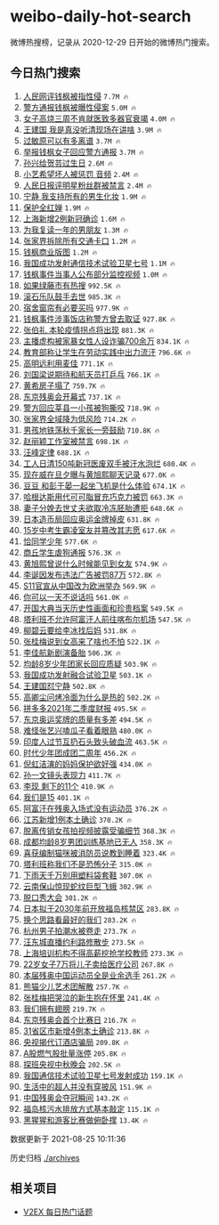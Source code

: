 # weibo-daily-hot-search

微博热搜榜，记录从 2020-12-29 日开始的微博热门搜索。

## 今日热门搜索

<!-- BEGIN -->

1. [人民网评钱枫被指性侵](https://s.weibo.com/weibo?q=%23%E4%BA%BA%E6%B0%91%E7%BD%91%E8%AF%84%E9%92%B1%E6%9E%AB%E8%A2%AB%E6%8C%87%E6%80%A7%E4%BE%B5%23&Refer=top) `7.7M 🔥`
1. [警方通报钱枫被曝性侵案](https://s.weibo.com/weibo?q=%23%E8%AD%A6%E6%96%B9%E9%80%9A%E6%8A%A5%E9%92%B1%E6%9E%AB%E8%A2%AB%E6%9B%9D%E6%80%A7%E4%BE%B5%E6%A1%88%23&Refer=top) `5.0M 🔥`
1. [女子高烧三周不肯就医致多器官衰竭](https://s.weibo.com/weibo?q=%23%E5%A5%B3%E5%AD%90%E9%AB%98%E7%83%A7%E4%B8%89%E5%91%A8%E4%B8%8D%E8%82%AF%E5%B0%B1%E5%8C%BB%E8%87%B4%E5%A4%9A%E5%99%A8%E5%AE%98%E8%A1%B0%E7%AB%AD%23&Refer=top) `4.0M 🔥`
1. [王建国 我是真没听清现场在讲啥](https://s.weibo.com/weibo?q=%E7%8E%8B%E5%BB%BA%E5%9B%BD%20%E6%88%91%E6%98%AF%E7%9C%9F%E6%B2%A1%E5%90%AC%E6%B8%85%E7%8E%B0%E5%9C%BA%E5%9C%A8%E8%AE%B2%E5%95%A5&Refer=top) `3.9M 🔥`
1. [过敏原可以有多离谱](https://s.weibo.com/weibo?q=%23%E8%BF%87%E6%95%8F%E5%8E%9F%E5%8F%AF%E4%BB%A5%E6%9C%89%E5%A4%9A%E7%A6%BB%E8%B0%B1%23&Refer=top) `3.7M 🔥`
1. [举报钱枫女子回应警方通报](https://s.weibo.com/weibo?q=%E4%B8%BE%E6%8A%A5%E9%92%B1%E6%9E%AB%E5%A5%B3%E5%AD%90%E5%9B%9E%E5%BA%94%E8%AD%A6%E6%96%B9%E9%80%9A%E6%8A%A5&Refer=top) `3.7M 🔥`
1. [孙兴给贺芸过生日](https://s.weibo.com/weibo?q=%23%E5%AD%99%E5%85%B4%E7%BB%99%E8%B4%BA%E8%8A%B8%E8%BF%87%E7%94%9F%E6%97%A5%23&Refer=top) `2.6M 🔥`
1. [小艺希望坏人被惩罚 音频](https://s.weibo.com/weibo?q=%E5%B0%8F%E8%89%BA%E5%B8%8C%E6%9C%9B%E5%9D%8F%E4%BA%BA%E8%A2%AB%E6%83%A9%E7%BD%9A%20%E9%9F%B3%E9%A2%91&Refer=top) `2.4M 🔥`
1. [人民日报评明星粉丝群被禁言](https://s.weibo.com/weibo?q=%23%E4%BA%BA%E6%B0%91%E6%97%A5%E6%8A%A5%E8%AF%84%E6%98%8E%E6%98%9F%E7%B2%89%E4%B8%9D%E7%BE%A4%E8%A2%AB%E7%A6%81%E8%A8%80%23&Refer=top) `2.4M 🔥`
1. [宁静 我支持所有的男生化妆](https://s.weibo.com/weibo?q=%E5%AE%81%E9%9D%99%20%E6%88%91%E6%94%AF%E6%8C%81%E6%89%80%E6%9C%89%E7%9A%84%E7%94%B7%E7%94%9F%E5%8C%96%E5%A6%86&Refer=top) `1.9M 🔥`
1. [保护全红婵](https://s.weibo.com/weibo?q=%23%E4%BF%9D%E6%8A%A4%E5%85%A8%E7%BA%A2%E5%A9%B5%23&Refer=top) `1.9M 🔥`
1. [上海新增2例新冠确诊](https://s.weibo.com/weibo?q=%23%E4%B8%8A%E6%B5%B7%E6%96%B0%E5%A2%9E2%E4%BE%8B%E6%96%B0%E5%86%A0%E7%A1%AE%E8%AF%8A%23&Refer=top) `1.6M 🔥`
1. [为我复读一年的男朋友](https://s.weibo.com/weibo?q=%23%E4%B8%BA%E6%88%91%E5%A4%8D%E8%AF%BB%E4%B8%80%E5%B9%B4%E7%9A%84%E7%94%B7%E6%9C%8B%E5%8F%8B%23&Refer=top) `1.3M 🔥`
1. [张家界拆除所有交通卡口](https://s.weibo.com/weibo?q=%23%E5%BC%A0%E5%AE%B6%E7%95%8C%E6%8B%86%E9%99%A4%E6%89%80%E6%9C%89%E4%BA%A4%E9%80%9A%E5%8D%A1%E5%8F%A3%23&Refer=top) `1.2M 🔥`
1. [钱枫商业版图](https://s.weibo.com/weibo?q=%23%E9%92%B1%E6%9E%AB%E5%95%86%E4%B8%9A%E7%89%88%E5%9B%BE%23&Refer=top) `1.2M 🔥`
1. [我国成功发射通信技术试验卫星七号](https://s.weibo.com/weibo?q=%23%E6%88%91%E5%9B%BD%E6%88%90%E5%8A%9F%E5%8F%91%E5%B0%84%E9%80%9A%E4%BF%A1%E6%8A%80%E6%9C%AF%E8%AF%95%E9%AA%8C%E5%8D%AB%E6%98%9F%E4%B8%83%E5%8F%B7%23&Refer=top) `1.1M 🔥`
1. [钱枫事件当事人公布部分监控视频](https://s.weibo.com/weibo?q=%23%E9%92%B1%E6%9E%AB%E4%BA%8B%E4%BB%B6%E5%BD%93%E4%BA%8B%E4%BA%BA%E5%85%AC%E5%B8%83%E9%83%A8%E5%88%86%E7%9B%91%E6%8E%A7%E8%A7%86%E9%A2%91%23&Refer=top) `1.0M 🔥`
1. [如果绿藤市有热搜](https://s.weibo.com/weibo?q=%23%E5%A6%82%E6%9E%9C%E7%BB%BF%E8%97%A4%E5%B8%82%E6%9C%89%E7%83%AD%E6%90%9C%23&Refer=top) `992.5K 🔥`
1. [滚石乐队鼓手去世](https://s.weibo.com/weibo?q=%E6%BB%9A%E7%9F%B3%E4%B9%90%E9%98%9F%E9%BC%93%E6%89%8B%E5%8E%BB%E4%B8%96&Refer=top) `985.3K 🔥`
1. [宿舍窗帘有必要买吗](https://s.weibo.com/weibo?q=%23%E5%AE%BF%E8%88%8D%E7%AA%97%E5%B8%98%E6%9C%89%E5%BF%85%E8%A6%81%E4%B9%B0%E5%90%97%23&Refer=top) `977.9K 🔥`
1. [钱枫事件涉事饭店称警方曾去取证](https://s.weibo.com/weibo?q=%23%E9%92%B1%E6%9E%AB%E4%BA%8B%E4%BB%B6%E6%B6%89%E4%BA%8B%E9%A5%AD%E5%BA%97%E7%A7%B0%E8%AD%A6%E6%96%B9%E6%9B%BE%E5%8E%BB%E5%8F%96%E8%AF%81%23&Refer=top) `927.8K 🔥`
1. [张伯礼 本轮疫情拐点将出现](https://s.weibo.com/weibo?q=%E5%BC%A0%E4%BC%AF%E7%A4%BC%20%E6%9C%AC%E8%BD%AE%E7%96%AB%E6%83%85%E6%8B%90%E7%82%B9%E5%B0%86%E5%87%BA%E7%8E%B0&Refer=top) `881.3K 🔥`
1. [主播虚构被家暴女性人设诈骗700余万](https://s.weibo.com/weibo?q=%23%E4%B8%BB%E6%92%AD%E8%99%9A%E6%9E%84%E8%A2%AB%E5%AE%B6%E6%9A%B4%E5%A5%B3%E6%80%A7%E4%BA%BA%E8%AE%BE%E8%AF%88%E9%AA%97700%E4%BD%99%E4%B8%87%23&Refer=top) `834.1K 🔥`
1. [教育部称让学生在劳动实践中出力流汗](https://s.weibo.com/weibo?q=%23%E6%95%99%E8%82%B2%E9%83%A8%E7%A7%B0%E8%AE%A9%E5%AD%A6%E7%94%9F%E5%9C%A8%E5%8A%B3%E5%8A%A8%E5%AE%9E%E8%B7%B5%E4%B8%AD%E5%87%BA%E5%8A%9B%E6%B5%81%E6%B1%97%23&Refer=top) `796.6K 🔥`
1. [高明远利用麦佳](https://s.weibo.com/weibo?q=%23%E9%AB%98%E6%98%8E%E8%BF%9C%E5%88%A9%E7%94%A8%E9%BA%A6%E4%BD%B3%23&Refer=top) `771.1K 🔥`
1. [刘国梁说期待和航天员打乒乓](https://s.weibo.com/weibo?q=%23%E5%88%98%E5%9B%BD%E6%A2%81%E8%AF%B4%E6%9C%9F%E5%BE%85%E5%92%8C%E8%88%AA%E5%A4%A9%E5%91%98%E6%89%93%E4%B9%92%E4%B9%93%23&Refer=top) `766.1K 🔥`
1. [黄希房子塌了](https://s.weibo.com/weibo?q=%23%E9%BB%84%E5%B8%8C%E6%88%BF%E5%AD%90%E5%A1%8C%E4%BA%86%23&Refer=top) `759.7K 🔥`
1. [东京残奥会开幕式](https://s.weibo.com/weibo?q=%23%E4%B8%9C%E4%BA%AC%E6%AE%8B%E5%A5%A5%E4%BC%9A%E5%BC%80%E5%B9%95%E5%BC%8F%23&Refer=top) `737.1K 🔥`
1. [警方回应莘县一小孩被狗撕咬](https://s.weibo.com/weibo?q=%23%E8%AD%A6%E6%96%B9%E5%9B%9E%E5%BA%94%E8%8E%98%E5%8E%BF%E4%B8%80%E5%B0%8F%E5%AD%A9%E8%A2%AB%E7%8B%97%E6%92%95%E5%92%AC%23&Refer=top) `718.9K 🔥`
1. [张家界全域降为低风险](https://s.weibo.com/weibo?q=%23%E5%BC%A0%E5%AE%B6%E7%95%8C%E5%85%A8%E5%9F%9F%E9%99%8D%E4%B8%BA%E4%BD%8E%E9%A3%8E%E9%99%A9%23&Refer=top) `714.2K 🔥`
1. [男孩地铁荡秋千家长一旁鼓励](https://s.weibo.com/weibo?q=%23%E7%94%B7%E5%AD%A9%E5%9C%B0%E9%93%81%E8%8D%A1%E7%A7%8B%E5%8D%83%E5%AE%B6%E9%95%BF%E4%B8%80%E6%97%81%E9%BC%93%E5%8A%B1%23&Refer=top) `710.8K 🔥`
1. [赵丽颖工作室被禁言](https://s.weibo.com/weibo?q=%E8%B5%B5%E4%B8%BD%E9%A2%96%E5%B7%A5%E4%BD%9C%E5%AE%A4%E8%A2%AB%E7%A6%81%E8%A8%80&Refer=top) `698.1K 🔥`
1. [汪峰定律](https://s.weibo.com/weibo?q=%23%E6%B1%AA%E5%B3%B0%E5%AE%9A%E5%BE%8B%23&Refer=top) `688.1K 🔥`
1. [工人日清150吨新冠医废双手被汗水泡烂](https://s.weibo.com/weibo?q=%23%E5%B7%A5%E4%BA%BA%E6%97%A5%E6%B8%85150%E5%90%A8%E6%96%B0%E5%86%A0%E5%8C%BB%E5%BA%9F%E5%8F%8C%E6%89%8B%E8%A2%AB%E6%B1%97%E6%B0%B4%E6%B3%A1%E7%83%82%23&Refer=top) `680.4K 🔥`
1. [现在威在旦夕曝与黄旭熙聊天记录](https://s.weibo.com/weibo?q=%23%E7%8E%B0%E5%9C%A8%E5%A8%81%E5%9C%A8%E6%97%A6%E5%A4%95%E6%9B%9D%E4%B8%8E%E9%BB%84%E6%97%AD%E7%86%99%E8%81%8A%E5%A4%A9%E8%AE%B0%E5%BD%95%23&Refer=top) `677.0K 🔥`
1. [豆豆 和彭于晏一起坐飞机是什么体验](https://s.weibo.com/weibo?q=%E8%B1%86%E8%B1%86%20%E5%92%8C%E5%BD%AD%E4%BA%8E%E6%99%8F%E4%B8%80%E8%B5%B7%E5%9D%90%E9%A3%9E%E6%9C%BA%E6%98%AF%E4%BB%80%E4%B9%88%E4%BD%93%E9%AA%8C&Refer=top) `674.1K 🔥`
1. [哈根达斯用代可可脂冒充巧克力被罚](https://s.weibo.com/weibo?q=%23%E5%93%88%E6%A0%B9%E8%BE%BE%E6%96%AF%E7%94%A8%E4%BB%A3%E5%8F%AF%E5%8F%AF%E8%84%82%E5%86%92%E5%85%85%E5%B7%A7%E5%85%8B%E5%8A%9B%E8%A2%AB%E7%BD%9A%23&Refer=top) `663.3K 🔥`
1. [妻子分娩去世丈夫欲取冷冻胚胎遭拒](https://s.weibo.com/weibo?q=%23%E5%A6%BB%E5%AD%90%E5%88%86%E5%A8%A9%E5%8E%BB%E4%B8%96%E4%B8%88%E5%A4%AB%E6%AC%B2%E5%8F%96%E5%86%B7%E5%86%BB%E8%83%9A%E8%83%8E%E9%81%AD%E6%8B%92%23&Refer=top) `648.6K 🔥`
1. [日本造币局回应奥运金牌掉皮](https://s.weibo.com/weibo?q=%23%E6%97%A5%E6%9C%AC%E9%80%A0%E5%B8%81%E5%B1%80%E5%9B%9E%E5%BA%94%E5%A5%A5%E8%BF%90%E9%87%91%E7%89%8C%E6%8E%89%E7%9A%AE%23&Refer=top) `631.8K 🔥`
1. [15岁中考生霸凌室友并篡改其志愿](https://s.weibo.com/weibo?q=%2315%E5%B2%81%E4%B8%AD%E8%80%83%E7%94%9F%E9%9C%B8%E5%87%8C%E5%AE%A4%E5%8F%8B%E5%B9%B6%E7%AF%A1%E6%94%B9%E5%85%B6%E5%BF%97%E6%84%BF%23&Refer=top) `617.6K 🔥`
1. [恰同学少年](https://s.weibo.com/weibo?q=%E6%81%B0%E5%90%8C%E5%AD%A6%E5%B0%91%E5%B9%B4&Refer=top) `577.6K 🔥`
1. [商丘学生虐狗通报](https://s.weibo.com/weibo?q=%23%E5%95%86%E4%B8%98%E5%AD%A6%E7%94%9F%E8%99%90%E7%8B%97%E9%80%9A%E6%8A%A5%23&Refer=top) `576.3K 🔥`
1. [黄旭熙曾说什么时候能见到女友](https://s.weibo.com/weibo?q=%23%E9%BB%84%E6%97%AD%E7%86%99%E6%9B%BE%E8%AF%B4%E4%BB%80%E4%B9%88%E6%97%B6%E5%80%99%E8%83%BD%E8%A7%81%E5%88%B0%E5%A5%B3%E5%8F%8B%23&Refer=top) `574.9K 🔥`
1. [李诞因发布违法广告被罚87万](https://s.weibo.com/weibo?q=%23%E6%9D%8E%E8%AF%9E%E5%9B%A0%E5%8F%91%E5%B8%83%E8%BF%9D%E6%B3%95%E5%B9%BF%E5%91%8A%E8%A2%AB%E7%BD%9A87%E4%B8%87%23&Refer=top) `572.8K 🔥`
1. [S11官宣从中国改为欧洲举办](https://s.weibo.com/weibo?q=%23S11%E5%AE%98%E5%AE%A3%E4%BB%8E%E4%B8%AD%E5%9B%BD%E6%94%B9%E4%B8%BA%E6%AC%A7%E6%B4%B2%E4%B8%BE%E5%8A%9E%23&Refer=top) `569.9K 🔥`
1. [你可以一天不说话吗](https://s.weibo.com/weibo?q=%23%E4%BD%A0%E5%8F%AF%E4%BB%A5%E4%B8%80%E5%A4%A9%E4%B8%8D%E8%AF%B4%E8%AF%9D%E5%90%97%23&Refer=top) `561.0K 🔥`
1. [开国大典当天历史性画面和珍贵档案](https://s.weibo.com/weibo?q=%23%E5%BC%80%E5%9B%BD%E5%A4%A7%E5%85%B8%E5%BD%93%E5%A4%A9%E5%8E%86%E5%8F%B2%E6%80%A7%E7%94%BB%E9%9D%A2%E5%92%8C%E7%8F%8D%E8%B4%B5%E6%A1%A3%E6%A1%88%23&Refer=top) `549.5K 🔥`
1. [塔利班不允许阿富汗人前往喀布尔机场](https://s.weibo.com/weibo?q=%23%E5%A1%94%E5%88%A9%E7%8F%AD%E4%B8%8D%E5%85%81%E8%AE%B8%E9%98%BF%E5%AF%8C%E6%B1%97%E4%BA%BA%E5%89%8D%E5%BE%80%E5%96%80%E5%B8%83%E5%B0%94%E6%9C%BA%E5%9C%BA%23&Refer=top) `547.5K 🔥`
1. [柳碧云要给李冰找后妈](https://s.weibo.com/weibo?q=%23%E6%9F%B3%E7%A2%A7%E4%BA%91%E8%A6%81%E7%BB%99%E6%9D%8E%E5%86%B0%E6%89%BE%E5%90%8E%E5%A6%88%23&Refer=top) `531.8K 🔥`
1. [张桂梅说到女高来了啥也不怕](https://s.weibo.com/weibo?q=%23%E5%BC%A0%E6%A1%82%E6%A2%85%E8%AF%B4%E5%88%B0%E5%A5%B3%E9%AB%98%E6%9D%A5%E4%BA%86%E5%95%A5%E4%B9%9F%E4%B8%8D%E6%80%95%23&Refer=top) `522.1K 🔥`
1. [李佳航新剧演备胎](https://s.weibo.com/weibo?q=%23%E6%9D%8E%E4%BD%B3%E8%88%AA%E6%96%B0%E5%89%A7%E6%BC%94%E5%A4%87%E8%83%8E%23&Refer=top) `506.3K 🔥`
1. [均龄8岁少年团家长回应质疑](https://s.weibo.com/weibo?q=%23%E5%9D%87%E9%BE%848%E5%B2%81%E5%B0%91%E5%B9%B4%E5%9B%A2%E5%AE%B6%E9%95%BF%E5%9B%9E%E5%BA%94%E8%B4%A8%E7%96%91%23&Refer=top) `503.9K 🔥`
1. [我国成功发射融合试验卫星](https://s.weibo.com/weibo?q=%23%E6%88%91%E5%9B%BD%E6%88%90%E5%8A%9F%E5%8F%91%E5%B0%84%E8%9E%8D%E5%90%88%E8%AF%95%E9%AA%8C%E5%8D%AB%E6%98%9F%23&Refer=top) `503.1K 🔥`
1. [王建国怼宁静](https://s.weibo.com/weibo?q=%E7%8E%8B%E5%BB%BA%E5%9B%BD%E6%80%BC%E5%AE%81%E9%9D%99&Refer=top) `502.8K 🔥`
1. [高卿尘问烤冷面为什么是热的](https://s.weibo.com/weibo?q=%23%E9%AB%98%E5%8D%BF%E5%B0%98%E9%97%AE%E7%83%A4%E5%86%B7%E9%9D%A2%E4%B8%BA%E4%BB%80%E4%B9%88%E6%98%AF%E7%83%AD%E7%9A%84%23&Refer=top) `502.2K 🔥`
1. [拼多多2021年二季度财报](https://s.weibo.com/weibo?q=%23%E6%8B%BC%E5%A4%9A%E5%A4%9A2021%E5%B9%B4%E4%BA%8C%E5%AD%A3%E5%BA%A6%E8%B4%A2%E6%8A%A5%23&Refer=top) `495.5K 🔥`
1. [东京奥运奖牌的质量有多差](https://s.weibo.com/weibo?q=%E4%B8%9C%E4%BA%AC%E5%A5%A5%E8%BF%90%E5%A5%96%E7%89%8C%E7%9A%84%E8%B4%A8%E9%87%8F%E6%9C%89%E5%A4%9A%E5%B7%AE&Refer=top) `494.5K 🔥`
1. [难怪张艺兴嗑瓜子看着眼熟](https://s.weibo.com/weibo?q=%23%E9%9A%BE%E6%80%AA%E5%BC%A0%E8%89%BA%E5%85%B4%E5%97%91%E7%93%9C%E5%AD%90%E7%9C%8B%E7%9D%80%E7%9C%BC%E7%86%9F%23&Refer=top) `480.0K 🔥`
1. [印度人过节互扔石头致头破血流](https://s.weibo.com/weibo?q=%23%E5%8D%B0%E5%BA%A6%E4%BA%BA%E8%BF%87%E8%8A%82%E4%BA%92%E6%89%94%E7%9F%B3%E5%A4%B4%E8%87%B4%E5%A4%B4%E7%A0%B4%E8%A1%80%E6%B5%81%23&Refer=top) `463.5K 🔥`
1. [时代少年团成团二周年](https://s.weibo.com/weibo?q=%E6%97%B6%E4%BB%A3%E5%B0%91%E5%B9%B4%E5%9B%A2%E6%88%90%E5%9B%A2%E4%BA%8C%E5%91%A8%E5%B9%B4&Refer=top) `456.2K 🔥`
1. [倪虹洁演的妈妈保护欲好强](https://s.weibo.com/weibo?q=%23%E5%80%AA%E8%99%B9%E6%B4%81%E6%BC%94%E7%9A%84%E5%A6%88%E5%A6%88%E4%BF%9D%E6%8A%A4%E6%AC%B2%E5%A5%BD%E5%BC%BA%23&Refer=top) `434.0K 🔥`
1. [孙一文镜头表现力](https://s.weibo.com/weibo?q=%23%E5%AD%99%E4%B8%80%E6%96%87%E9%95%9C%E5%A4%B4%E8%A1%A8%E7%8E%B0%E5%8A%9B%23&Refer=top) `411.7K 🔥`
1. [李现 剩下的11个](https://s.weibo.com/weibo?q=%E6%9D%8E%E7%8E%B0%20%E5%89%A9%E4%B8%8B%E7%9A%8411%E4%B8%AA&Refer=top) `410.9K 🔥`
1. [我们是15](https://s.weibo.com/weibo?q=%E6%88%91%E4%BB%AC%E6%98%AF15&Refer=top) `401.1K 🔥`
1. [阿富汗在残奥入场式没有运动员](https://s.weibo.com/weibo?q=%23%E9%98%BF%E5%AF%8C%E6%B1%97%E5%9C%A8%E6%AE%8B%E5%A5%A5%E5%85%A5%E5%9C%BA%E5%BC%8F%E6%B2%A1%E6%9C%89%E8%BF%90%E5%8A%A8%E5%91%98%23&Refer=top) `376.2K 🔥`
1. [江苏新增1例本土确诊](https://s.weibo.com/weibo?q=%23%E6%B1%9F%E8%8B%8F%E6%96%B0%E5%A2%9E1%E4%BE%8B%E6%9C%AC%E5%9C%9F%E7%A1%AE%E8%AF%8A%23&Refer=top) `370.2K 🔥`
1. [脱离传销女孩拍视频披露受骗细节](https://s.weibo.com/weibo?q=%23%E8%84%B1%E7%A6%BB%E4%BC%A0%E9%94%80%E5%A5%B3%E5%AD%A9%E6%8B%8D%E8%A7%86%E9%A2%91%E6%8A%AB%E9%9C%B2%E5%8F%97%E9%AA%97%E7%BB%86%E8%8A%82%23&Refer=top) `368.3K 🔥`
1. [成都均龄8岁男团训练基地已无人](https://s.weibo.com/weibo?q=%23%E6%88%90%E9%83%BD%E5%9D%87%E9%BE%848%E5%B2%81%E7%94%B7%E5%9B%A2%E8%AE%AD%E7%BB%83%E5%9F%BA%E5%9C%B0%E5%B7%B2%E6%97%A0%E4%BA%BA%23&Refer=top) `358.3K 🔥`
1. [喜获编制猫咪被消防员说教到睡着](https://s.weibo.com/weibo?q=%E5%96%9C%E8%8E%B7%E7%BC%96%E5%88%B6%E7%8C%AB%E5%92%AA%E8%A2%AB%E6%B6%88%E9%98%B2%E5%91%98%E8%AF%B4%E6%95%99%E5%88%B0%E7%9D%A1%E7%9D%80&Refer=top) `323.4K 🔥`
1. [塔利班称我们不是恐怖分子](https://s.weibo.com/weibo?q=%23%E5%A1%94%E5%88%A9%E7%8F%AD%E7%A7%B0%E6%88%91%E4%BB%AC%E4%B8%8D%E6%98%AF%E6%81%90%E6%80%96%E5%88%86%E5%AD%90%23&Refer=top) `315.0K 🔥`
1. [下雨天千万别用塑料袋套鞋](https://s.weibo.com/weibo?q=%23%E4%B8%8B%E9%9B%A8%E5%A4%A9%E5%8D%83%E4%B8%87%E5%88%AB%E7%94%A8%E5%A1%91%E6%96%99%E8%A2%8B%E5%A5%97%E9%9E%8B%23&Refer=top) `307.0K 🔥`
1. [云南保山惊现蛇纹巨型飞蛾](https://s.weibo.com/weibo?q=%23%E4%BA%91%E5%8D%97%E4%BF%9D%E5%B1%B1%E6%83%8A%E7%8E%B0%E8%9B%87%E7%BA%B9%E5%B7%A8%E5%9E%8B%E9%A3%9E%E8%9B%BE%23&Refer=top) `302.9K 🔥`
1. [脱口秀大会](https://s.weibo.com/weibo?q=%E8%84%B1%E5%8F%A3%E7%A7%80%E5%A4%A7%E4%BC%9A&Refer=top) `301.2K 🔥`
1. [日本拟于2030年前开放福岛核禁区](https://s.weibo.com/weibo?q=%23%E6%97%A5%E6%9C%AC%E6%8B%9F%E4%BA%8E2030%E5%B9%B4%E5%89%8D%E5%BC%80%E6%94%BE%E7%A6%8F%E5%B2%9B%E6%A0%B8%E7%A6%81%E5%8C%BA%23&Refer=top) `283.8K 🔥`
1. [换个思路看最好的我们](https://s.weibo.com/weibo?q=%23%E6%8D%A2%E4%B8%AA%E6%80%9D%E8%B7%AF%E7%9C%8B%E6%9C%80%E5%A5%BD%E7%9A%84%E6%88%91%E4%BB%AC%23&Refer=top) `283.2K 🔥`
1. [杭州男子拍潮水被卷走](https://s.weibo.com/weibo?q=%23%E6%9D%AD%E5%B7%9E%E7%94%B7%E5%AD%90%E6%8B%8D%E6%BD%AE%E6%B0%B4%E8%A2%AB%E5%8D%B7%E8%B5%B0%23&Refer=top) `273.7K 🔥`
1. [汪东城直播约利路修散步](https://s.weibo.com/weibo?q=%23%E6%B1%AA%E4%B8%9C%E5%9F%8E%E7%9B%B4%E6%92%AD%E7%BA%A6%E5%88%A9%E8%B7%AF%E4%BF%AE%E6%95%A3%E6%AD%A5%23&Refer=top) `273.5K 🔥`
1. [上海培训机构不得高薪挖抢学校教师](https://s.weibo.com/weibo?q=%23%E4%B8%8A%E6%B5%B7%E5%9F%B9%E8%AE%AD%E6%9C%BA%E6%9E%84%E4%B8%8D%E5%BE%97%E9%AB%98%E8%96%AA%E6%8C%96%E6%8A%A2%E5%AD%A6%E6%A0%A1%E6%95%99%E5%B8%88%23&Refer=top) `273.3K 🔥`
1. [22岁女子7万将儿子卖给医疗公司](https://s.weibo.com/weibo?q=%2322%E5%B2%81%E5%A5%B3%E5%AD%907%E4%B8%87%E5%B0%86%E5%84%BF%E5%AD%90%E5%8D%96%E7%BB%99%E5%8C%BB%E7%96%97%E5%85%AC%E5%8F%B8%23&Refer=top) `267.8K 🔥`
1. [本届残奥中国运动员全是业余选手](https://s.weibo.com/weibo?q=%23%E6%9C%AC%E5%B1%8A%E6%AE%8B%E5%A5%A5%E4%B8%AD%E5%9B%BD%E8%BF%90%E5%8A%A8%E5%91%98%E5%85%A8%E6%98%AF%E4%B8%9A%E4%BD%99%E9%80%89%E6%89%8B%23&Refer=top) `261.2K 🔥`
1. [熊猫少儿艺术团解散](https://s.weibo.com/weibo?q=%E7%86%8A%E7%8C%AB%E5%B0%91%E5%84%BF%E8%89%BA%E6%9C%AF%E5%9B%A2%E8%A7%A3%E6%95%A3&Refer=top) `257.7K 🔥`
1. [张桂梅把哭泣的新生抱在怀里](https://s.weibo.com/weibo?q=%23%E5%BC%A0%E6%A1%82%E6%A2%85%E6%8A%8A%E5%93%AD%E6%B3%A3%E7%9A%84%E6%96%B0%E7%94%9F%E6%8A%B1%E5%9C%A8%E6%80%80%E9%87%8C%23&Refer=top) `241.4K 🔥`
1. [我们拥有翅膀](https://s.weibo.com/weibo?q=%E6%88%91%E4%BB%AC%E6%8B%A5%E6%9C%89%E7%BF%85%E8%86%80&Refer=top) `219.7K 🔥`
1. [东京残奥会首个比赛日](https://s.weibo.com/weibo?q=%23%E4%B8%9C%E4%BA%AC%E6%AE%8B%E5%A5%A5%E4%BC%9A%E9%A6%96%E4%B8%AA%E6%AF%94%E8%B5%9B%E6%97%A5%23&Refer=top) `216.7K 🔥`
1. [31省区市新增4例本土确诊](https://s.weibo.com/weibo?q=%2331%E7%9C%81%E5%8C%BA%E5%B8%82%E6%96%B0%E5%A2%9E4%E4%BE%8B%E6%9C%AC%E5%9C%9F%E7%A1%AE%E8%AF%8A%23&Refer=top) `213.8K 🔥`
1. [央视揭代订酒店骗局](https://s.weibo.com/weibo?q=%23%E5%A4%AE%E8%A7%86%E6%8F%AD%E4%BB%A3%E8%AE%A2%E9%85%92%E5%BA%97%E9%AA%97%E5%B1%80%23&Refer=top) `209.8K 🔥`
1. [A股燃气股批量涨停](https://s.weibo.com/weibo?q=%23A%E8%82%A1%E7%87%83%E6%B0%94%E8%82%A1%E6%89%B9%E9%87%8F%E6%B6%A8%E5%81%9C%23&Refer=top) `205.8K 🔥`
1. [探班央视中秋晚会](https://s.weibo.com/weibo?q=%23%E6%8E%A2%E7%8F%AD%E5%A4%AE%E8%A7%86%E4%B8%AD%E7%A7%8B%E6%99%9A%E4%BC%9A%23&Refer=top) `202.5K 🔥`
1. [我国通信技术试验卫星七号发射成功](https://s.weibo.com/weibo?q=%23%E6%88%91%E5%9B%BD%E9%80%9A%E4%BF%A1%E6%8A%80%E6%9C%AF%E8%AF%95%E9%AA%8C%E5%8D%AB%E6%98%9F%E4%B8%83%E5%8F%B7%E5%8F%91%E5%B0%84%E6%88%90%E5%8A%9F%23&Refer=top) `159.1K 🔥`
1. [生活中的超人并没有穿披风](https://s.weibo.com/weibo?q=%23%E7%94%9F%E6%B4%BB%E4%B8%AD%E7%9A%84%E8%B6%85%E4%BA%BA%E5%B9%B6%E6%B2%A1%E6%9C%89%E7%A9%BF%E6%8A%AB%E9%A3%8E%23&Refer=top) `151.9K 🔥`
1. [中国残奥会夺冠瞬间](https://s.weibo.com/weibo?q=%23%E4%B8%AD%E5%9B%BD%E6%AE%8B%E5%A5%A5%E4%BC%9A%E5%A4%BA%E5%86%A0%E7%9E%AC%E9%97%B4%23&Refer=top) `143.2K 🔥`
1. [福岛核污水排放方式基本敲定](https://s.weibo.com/weibo?q=%23%E7%A6%8F%E5%B2%9B%E6%A0%B8%E6%B1%A1%E6%B0%B4%E6%8E%92%E6%94%BE%E6%96%B9%E5%BC%8F%E5%9F%BA%E6%9C%AC%E6%95%B2%E5%AE%9A%23&Refer=top) `115.1K 🔥`
1. [黑猩猩和游客比赛做俯卧撑](https://s.weibo.com/weibo?q=%23%E9%BB%91%E7%8C%A9%E7%8C%A9%E5%92%8C%E6%B8%B8%E5%AE%A2%E6%AF%94%E8%B5%9B%E5%81%9A%E4%BF%AF%E5%8D%A7%E6%92%91%23&Refer=top) `13.4K 🔥`

数据更新于 2021-08-25 10:11:36

<!-- END -->

历史归档 [./archives](./archives)

## 相关项目

- [V2EX 每日热门话题](https://github.com/boojack/v2ex-daily-hot-topic)

